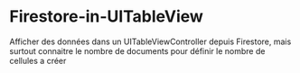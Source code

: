# Firestore-in-UITableView
Afficher des données dans un UITableViewController depuis Firestore, mais surtout connaitre le nombre de documents pour définir le nombre de cellules a créer
